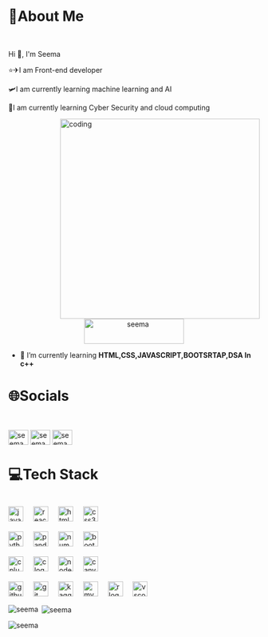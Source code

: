 <div style="background-color:🖤 ,color⚪">
<h1>💫About Me</h1>
<br>  
<p align="left">Hi 👋, I'm Seema</p>
<p align="left"> ⭐✈I am Front-end developer</p>
<p align="left"> 🛩️I am currently learning machine learning and AI</p>
<p align="left"> 🔐I am currently learning Cyber Security and cloud computing </p></div>

<img align="right" alt="coding" width="400" src="https://tse4.mm.bing.net/th?id=OIP.j9auLwki5u0ZkJUzhgvekAHaFj&pid=Api&P=0">
<p align="center"> <img src="https://komarev.com/ghpvc/?username=seema&label=Profile%20views&color=0e75b6&style=flat" width="200" height="50" alt="seema" /> </p>

- 🌱 I’m currently learning **HTML,CSS,JAVASCRIPT,BOOTSRTAP,DSA In c++**

<h1 align="left">🌐Socials</h1>
<br>
<p align="left">
<a href="https://twitter.com/seema" target="blank"><img align="center" src="https://raw.githubusercontent.com/rahuldkjain/github-profile-readme-generator/master/src/images/icons/Social/twitter.svg" alt="seema" height="30" width="40" /></a>
<a href="https://linkedin.com/in/seema seema" target="blank"><img align="center" src="https://raw.githubusercontent.com/rahuldkjain/github-profile-readme-generator/master/src/images/icons/Social/linked-in-alt.svg" alt="seema seema" height="30" width="40" /></a>
<a href="https://www.leetcode.com/seema" target="blank"><img align="center" src="https://raw.githubusercontent.com/rahuldkjain/github-profile-readme-generator/master/src/images/icons/Social/leet-code.svg" alt="seema" height="30" width="40" /></a>
</p>

<h1 align="left">💻Tech Stack</h1>
<br>




<div align="left">
  <img src="https://cdn.jsdelivr.net/gh/devicons/devicon/icons/javascript/javascript-original.svg" height="30" alt="javascript logo"  />
  <img width="12" />
  <img src="https://cdn.jsdelivr.net/gh/devicons/devicon/icons/react/react-original.svg" height="30" alt="react logo"  />
  <img width="12" />
  <img src="https://cdn.jsdelivr.net/gh/devicons/devicon/icons/html5/html5-original.svg" height="30" alt="html5 logo"  />
  <img width="12" />
  
  <img src="https://cdn.jsdelivr.net/gh/devicons/devicon/icons/css3/css3-original.svg" height="30" alt="css3 logo"  />
  <img width="12" />
  <br>
  <br>
  <img src="https://cdn.jsdelivr.net/gh/devicons/devicon/icons/python/python-original.svg" height="30" alt="python logo"  />
  <img width="12" />
  <img src="https://cdn.jsdelivr.net/gh/devicons/devicon/icons/pandas/pandas-original.svg" height="30" alt="pandas logo"  />
  <img width="12" />
  <img src="https://cdn.jsdelivr.net/gh/devicons/devicon/icons/numpy/numpy-original.svg" height="30" alt="numpy logo"  />
  <img width="12" />
  <img src="https://cdn.jsdelivr.net/gh/devicons/devicon/icons/bootstrap/bootstrap-original.svg" height="30" alt="bootstrap logo"  />
  <img width="12" />
  <br>
  <br>
  <img src="https://cdn.jsdelivr.net/gh/devicons/devicon/icons/cplusplus/cplusplus-original.svg" height="30" alt="cplusplus logo"  />
  <img width="12" />
  <img src="https://cdn.jsdelivr.net/gh/devicons/devicon/icons/c/c-original.svg" height="30" alt="c logo"  />
  <img width="12" />
  <img src="https://cdn.jsdelivr.net/gh/devicons/devicon/icons/nodejs/nodejs-original.svg" height="30" alt="nodejs logo"  />
  <img width="12" />
  <img src="https://cdn.jsdelivr.net/gh/devicons/devicon/icons/canva/canva-original.svg" height="30" alt="canva logo"  />
  <img width="12" />
  <br><br>
  <img src="https://cdn.jsdelivr.net/gh/devicons/devicon/icons/github/github-original.svg" height="30" alt="github logo"  />
  <img width="12" />
  <img src="https://cdn.jsdelivr.net/gh/devicons/devicon/icons/git/git-original.svg" height="30" alt="git logo"  />
  <img width="12" />
  <img src="https://cdn.jsdelivr.net/gh/devicons/devicon/icons/kaggle/kaggle-original.svg" height="30" alt="kaggle logo"  />
  <img width="12" />
  <img src="https://cdn.jsdelivr.net/gh/devicons/devicon/icons/mysql/mysql-original.svg" height="30" alt="mysql logo"  />
  <img width="12" />
  <img src="https://cdn.jsdelivr.net/gh/devicons/devicon/icons/r/r-original.svg" height="30" alt="r logo"  />
  <img width="12" />
  <img src="https://cdn.jsdelivr.net/gh/devicons/devicon/icons/vscode/vscode-original.svg" height="30" alt="vscode logo"  />
</div>





<p><img align="left" src="https://github-readme-stats.vercel.app/api/top-langs?username=seema&show_icons=true&locale=en&layout=compact" alt="seema" /></p>

<p>&nbsp;<img align="center" src="https://github-readme-stats.vercel.app/api?username=seema&show_icons=true&locale=en" alt="seema" /></p>

<p><img align="center" src="https://github-readme-streak-stats.herokuapp.com/?user=seema&" alt="seema" /></p>
